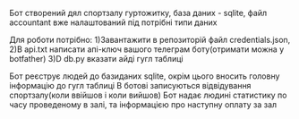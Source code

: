 Бот створений дял спортзалу гуртожитку, база даних - sqlite, файл accountant вже налаштований під потрібні типи даних

Для роботи потрібно:
1)Завантажити в репозиторій файл credentials.json,
2)В api.txt написати апі-ключ вашого телеграм боту(отримати можна у botfather)
3)D db.py вказати айді гугл таблиці

Бот реєструє людей до базиданих sqlite, окрім цього вносить головну інформацію до гугл таблиці
В ботові записуються відвідування спортзалу(коли ввійшов і коли вийшов)
Бот надає людині статистику по часу проведеному в залі, та інформацією про наступну оплату за зал
